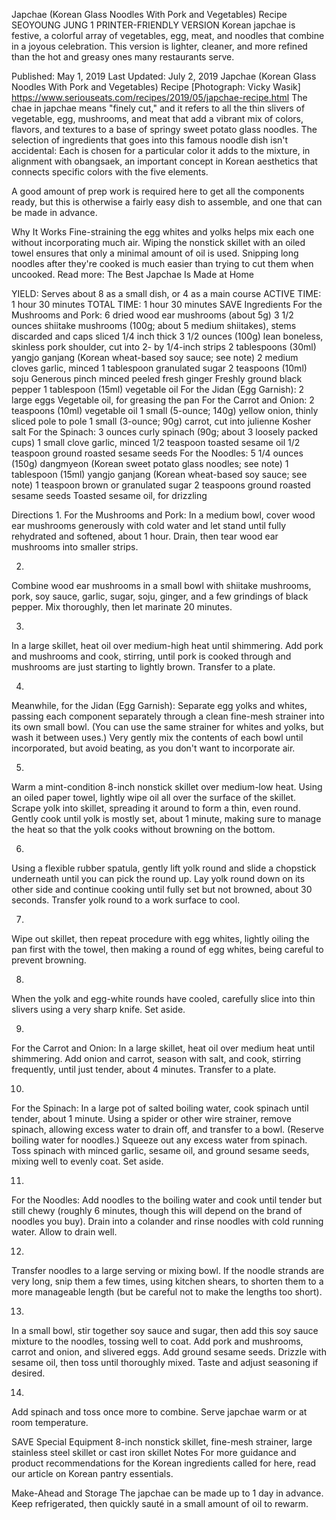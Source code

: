 Japchae (Korean Glass Noodles With Pork and Vegetables) Recipe
SEOYOUNG JUNG
1     PRINTER-FRIENDLY VERSION
Korean japchae is festive, a colorful array of vegetables, egg, meat, and noodles that combine in a joyous celebration. This version is lighter, cleaner, and more refined than the hot and greasy ones many restaurants serve.

Published: May 1, 2019 Last Updated: July 2, 2019
Japchae (Korean Glass Noodles With Pork and Vegetables) Recipe
[Photograph: Vicky Wasik]
https://www.seriouseats.com/recipes/2019/05/japchae-recipe.html
The chae in japchae means "finely cut," and it refers to all the thin slivers of vegetable, egg, mushrooms, and meat that add a vibrant mix of colors, flavors, and textures to a base of springy sweet potato glass noodles. The selection of ingredients that goes into this famous noodle dish isn't accidental: Each is chosen for a particular color it adds to the mixture, in alignment with obangsaek, an important concept in Korean aesthetics that connects specific colors with the five elements.

A good amount of prep work is required here to get all the components ready, but this is otherwise a fairly easy dish to assemble, and one that can be made in advance.

Why It Works
Fine-straining the egg whites and yolks helps mix each one without incorporating much air.
Wiping the nonstick skillet with an oiled towel ensures that only a minimal amount of oil is used.
Snipping long noodles after they're cooked is much easier than trying to cut them when uncooked.
Read more: The Best Japchae Is Made at Home

YIELD:
Serves about 8 as a small dish, or 4 as a main course
ACTIVE TIME:
1 hour 30 minutes
TOTAL TIME:
1 hour 30 minutes
 SAVE
Ingredients
For the Mushrooms and Pork:
6 dried wood ear mushrooms (about 5g)
3 1/2 ounces shiitake mushrooms (100g; about 5 medium shiitakes), stems discarded and caps sliced 1/4 inch thick
3 1/2 ounces (100g) lean boneless, skinless pork shoulder, cut into 2- by 1/4-inch strips
2 tablespoons (30ml) yangjo ganjang (Korean wheat-based soy sauce; see note)
2 medium cloves garlic, minced
1 tablespoon granulated sugar
2 teaspoons (10ml) soju
Generous pinch minced peeled fresh ginger
Freshly ground black pepper
1 tablespoon (15ml) vegetable oil
For the Jidan (Egg Garnish):
2 large eggs
Vegetable oil, for greasing the pan
For the Carrot and Onion:
2 teaspoons (10ml) vegetable oil
1 small (5-ounce; 140g) yellow onion, thinly sliced pole to pole
1 small (3-ounce; 90g) carrot, cut into julienne
Kosher salt
For the Spinach:
3 ounces curly spinach (90g; about 3 loosely packed cups)
1 small clove garlic, minced
1/2 teaspoon toasted sesame oil
1/2 teaspoon ground roasted sesame seeds
For the Noodles:
5 1/4 ounces (150g) dangmyeon (Korean sweet potato glass noodles; see note)
1 tablespoon (15ml) yangjo ganjang (Korean wheat-based soy sauce; see note)
1 teaspoon brown or granulated sugar
2 teaspoons ground roasted sesame seeds
Toasted sesame oil, for drizzling

Directions
1.
For the Mushrooms and Pork: In a medium bowl, cover wood ear mushrooms generously with cold water and let stand until fully rehydrated and softened, about 1 hour. Drain, then tear wood ear mushrooms into smaller strips.

2.
Combine wood ear mushrooms in a small bowl with shiitake mushrooms, pork, soy sauce, garlic, sugar, soju, ginger, and a few grindings of black pepper. Mix thoroughly, then let marinate 20 minutes.

3.
In a large skillet, heat oil over medium-high heat until shimmering. Add pork and mushrooms and cook, stirring, until pork is cooked through and mushrooms are just starting to lightly brown. Transfer to a plate.

4.
Meanwhile, for the Jidan (Egg Garnish): Separate egg yolks and whites, passing each component separately through a clean fine-mesh strainer into its own small bowl. (You can use the same strainer for whites and yolks, but wash it between uses.) Very gently mix the contents of each bowl until incorporated, but avoid beating, as you don't want to incorporate air.

5.
Warm a mint-condition 8-inch nonstick skillet over medium-low heat. Using an oiled paper towel, lightly wipe oil all over the surface of the skillet. Scrape yolk into skillet, spreading it around to form a thin, even round. Gently cook until yolk is mostly set, about 1 minute, making sure to manage the heat so that the yolk cooks without browning on the bottom.

6.
Using a flexible rubber spatula, gently lift yolk round and slide a chopstick underneath until you can pick the round up. Lay yolk round down on its other side and continue cooking until fully set but not browned, about 30 seconds. Transfer yolk round to a work surface to cool.

7.
Wipe out skillet, then repeat procedure with egg whites, lightly oiling the pan first with the towel, then making a round of egg whites, being careful to prevent browning.

8.
When the yolk and egg-white rounds have cooled, carefully slice into thin slivers using a very sharp knife. Set aside.

9.
For the Carrot and Onion: In a large skillet, heat oil over medium heat until shimmering. Add onion and carrot, season with salt, and cook, stirring frequently, until just tender, about 4 minutes. Transfer to a plate.

10.
For the Spinach: In a large pot of salted boiling water, cook spinach until tender, about 1 minute. Using a spider or other wire strainer, remove spinach, allowing excess water to drain off, and transfer to a bowl. (Reserve boiling water for noodles.) Squeeze out any excess water from spinach. Toss spinach with minced garlic, sesame oil, and ground sesame seeds, mixing well to evenly coat. Set aside.

11.
For the Noodles: Add noodles to the boiling water and cook until tender but still chewy (roughly 6 minutes, though this will depend on the brand of noodles you buy). Drain into a colander and rinse noodles with cold running water. Allow to drain well.

12.
Transfer noodles to a large serving or mixing bowl. If the noodle strands are very long, snip them a few times, using kitchen shears, to shorten them to a more manageable length (but be careful not to make the lengths too short).

13.
In a small bowl, stir together soy sauce and sugar, then add this soy sauce mixture to the noodles, tossing well to coat. Add pork and mushrooms, carrot and onion, and slivered eggs. Add ground sesame seeds. Drizzle with sesame oil, then toss until thoroughly mixed. Taste and adjust seasoning if desired.

14.
Add spinach and toss once more to combine. Serve japchae warm or at room temperature.

 SAVE
Special Equipment
8-inch nonstick skillet, fine-mesh strainer, large stainless steel skillet or cast iron skillet
Notes
For more guidance and product recommendations for the Korean ingredients called for here, read our article on Korean pantry essentials.

Make-Ahead and Storage
The japchae can be made up to 1 day in advance. Keep refrigerated, then quickly sauté in a small amount of oil to rewarm.